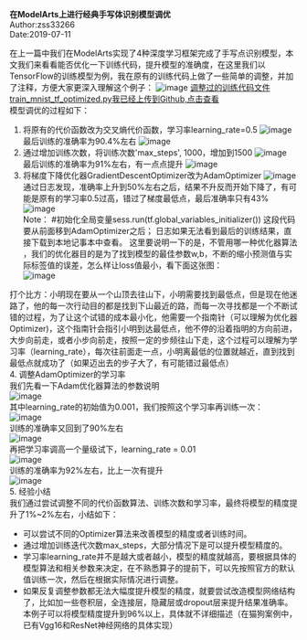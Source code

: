 ﻿
**在ModelArts上进行经典手写体识别模型调优**  
Author:zss33266  
Date:2019-07-11  

在上一篇中我们在ModelArts实现了4种深度学习框架完成了手写点识别模型，本文我们来看看能否优化一下训练代码，提升模型的准确度，在这里我们以TensorFlow的训练模型为例，我在原有的训练代码上做了一些简单的调整，并加了注释，方便大家更深入理解这个例子：
![image](https://user-images.githubusercontent.com/52277737/60971973-e6224a80-a357-11e9-9eae-09495b272467.png)
[调整过的训练代码文件train_mnist_tf_optimized.py我已经上传到Github,点击查看](https://github.com/zss33266/ModelArts-Lab/blob/master/contrib/%E5%9C%A8ModelArts%E4%B8%8A%E9%87%87%E7%94%A84%E7%A7%8D%E6%B7%B1%E5%BA%A6%E5%AD%A6%E4%B9%A0%E6%A1%86%E6%9E%B6%E5%AE%9E%E7%8E%B0%E7%BB%8F%E5%85%B8%E6%89%8B%E5%86%99%E4%BD%93%E8%AF%86%E5%88%AB%E6%A1%88%E4%BE%8B-zss33266/train_mnist_tf_optimized.py)  
模型调优的过程如下：
1. 将原有的代价函数改为交叉熵代价函数，学习率learning_rate=0.5
![image](https://user-images.githubusercontent.com/52277737/60990216-80938580-a37a-11e9-8aa3-e55346302bb2.png)  
最后训练的准确率为90.4%左右
![image](https://user-images.githubusercontent.com/52277737/60988713-c3ebf500-a376-11e9-8a6d-76d0b4cf1d30.png)  
2. 通过增加训练次数，将训练次数'max_steps', 1000，增加到1500
![image](https://user-images.githubusercontent.com/52277737/60988372-0d881000-a376-11e9-8c26-c14246239b16.png)  
最后训练的准确率为91%左右，有一点点提升 
![image](https://user-images.githubusercontent.com/52277737/60990278-a4ef6200-a37a-11e9-9aca-41b7f6ee3c5d.png)
3. 将梯度下降优化器GradientDescentOptimizer改为AdamOptimizer
![image](https://user-images.githubusercontent.com/52277737/60988466-41633580-a376-11e9-9de9-681f326b9c9b.png)  
通过日志发现，准确率上升到50%左右之后，结果不升反而开始下降了，有可能是原有的学习率0.5过高，错过了梯度最低点，最后准确率只有43%
![image](https://user-images.githubusercontent.com/52277737/60990386-e5e77680-a37a-11e9-9a9f-3dd86eed5351.png)  
Note：
#初始化全局变量sess.run(tf.global_variables_initializer()) 这段代码要从前面移到AdamOptimizer之后；
日志如果无法看到最后的训练结果，直接下载到本地记事本中查看。
这里要说明一下的是，不管用哪一种优化器算法 ，我们的优化器目的是为了找到模型的最佳参数w,b，不断的缩小预测值与实际标签值的误差，怎么样让loss值最小，看下面这张图：  
![image](https://user-images.githubusercontent.com/52277737/60990817-d61c6200-a37b-11e9-921a-2b1bbc64a335.png)  

打个比方：小明现在要从一个山顶去往山下，小明需要找到最低点，但是现在他迷路了，他的每一次行动目的都是找到下山最近的路，而每一次寻找都是一个不断试错的过程，为了让这个试错的成本最小化，他需要一个指南针（可以理解为优化器Optimizer)，这个指南针会指引小明到达最低点，他不停的沿着指明的方向前进，大步向前走，或者小步向前走，按照一定的步频往山下走，这个过程可以理解为学习率（learning_rate），每次往前面走一点，小明离最低的位置就越近，直到找到最低点就成功了（如果迈出去的步子大了，有可能错过最低点）  
4. 调整AdamOptimizer的学习率  
我们先看一下Adam优化器算法的参数说明    
![image](https://user-images.githubusercontent.com/52277737/60990526-35c63d80-a37b-11e9-90fb-4e121fca3323.png)  
其中learning_rate的初始值为0.001，我们按照这个学习率再训练一次：    
![image](https://user-images.githubusercontent.com/52277737/60992920-0239e200-a380-11e9-81c7-a755156bce4d.png)  
训练的准确率又回到了90%左右     
![image](https://user-images.githubusercontent.com/52277737/60993849-d61f6080-a381-11e9-849e-7d2df46ee329.png)  
再把学习率调高一个量级试下，learning_rate = 0.01  
![image](https://user-images.githubusercontent.com/52277737/60988422-2a244800-a376-11e9-9f76-08e5c0a92eae.png)  
训练的准确率为92%左右，比上一次有提升  
![image](https://user-images.githubusercontent.com/52277737/60993284-b50a4000-a380-11e9-81de-1f38b5d7ea00.png)  
5. 经验小结  
我们通过尝试调整不同的代价函数算法、训练次数和学习率，最终将模型的精度提升了1%~2%左右，小结如下：
- 可以尝试不同的Optimizer算法来改善模型的精度或者训练时间。
- 通过增加训练迭代次数max_steps，大部分情况下是可以提升模型精度的。
- 学习率learning_rate并不是越大或者越小，模型的精度就越高，要根据具体的模型算法和相关参数来决定，在不熟悉算子的提前下，可以先按照官方的默认值训练一次，然后在根据实际情况进行调整。
- 如果反复调整参数都无法大幅度提升模型的精度，就要尝试改造模型网络结构了，比如加一些卷积层，全连接层，隐藏层或dropout层来提升结果准确率。本例子可以将模型精度提升到96%以上，具体就不详细描述（在猫狗案例中，已有Vgg16和ResNet神经网络的具体实现）
